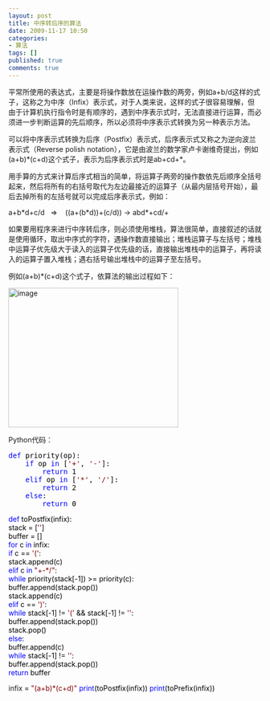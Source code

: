 ```yaml
---
layout: post
title: 中序转后序的算法
date: 2009-11-17 10:50
categories:
- 算法
tags: []
published: true
comments: true
---
```

<p><p>平常所使用的表达式，主要是将操作数放在运操作数的两旁，例如a+b/d这样的式子，这称之为中序（Infix）表示式，对于人类来说，这样的式子很容易理解，但由于计算机执行指令时是有顺序的，遇到中序表示式时，无法直接进行运算，而必须进一步判断运算的先后顺序，所以必须将中序表示式转换为另一种表示方法。 </p>  <p>可以将中序表示式转换为后序（Postfix）表示式，后序表示式又称之为逆向波兰表示式（Reverse polish notation），它是由波兰的数学家卢卡谢维奇提出，例如(a+b)*(c+d)这个式子，表示为后序表示式时是ab+cd+*。</p>  <p>用手算的方式来计算后序式相当的简单，将运算子两旁的操作数依先后顺序全括号起来，然后将所有的右括号取代为左边最接近的运算子（从最内层括号开始），最后去掉所有的左括号就可以完成后序表示式，例如： </p>  <p>a+b*d+c/d&#160;&#160; =&gt;&#160;&#160;&#160; ((a+(b*d))+(c/d)) -&gt; abd*+cd/+ </p>  <p>如果要用程序来进行中序转后序，则必须使用堆栈，算法很简单，直接叙述的话就是使用循环，取出中序式的字符，遇操作数直接输出；堆栈运算子与左括号；堆栈中运算子优先级大于读入的运算子优先级的话，直接输出堆栈中的运算子，再将读入的运算子置入堆栈；遇右括号输出堆栈中的运算子至左括号。</p>  <p>例如(a+b)*(c+d)这个式子，依算法的输出过程如下： </p>  <p><a href="http://images.cnblogs.com/cnblogs_com/phaibin/WindowsLiveWriter/f443a708056f_9806/image_2.png"><img title="image" border="0" alt="image" src="http://images.cnblogs.com/cnblogs_com/phaibin/WindowsLiveWriter/f443a708056f_9806/image_thumb.png" width="338" height="278" /></a></p>  <p>Python代码：</p>  <div style="float:none;margin:0;padding:0;" id="scid:57F11A72-B0E5-49c7-9094-E3A15BD5B5E6:43dfa97e-7517-4b8d-a740-acb5392619c6" class="wlWriterEditableSmartContent"><pre><span style="color:#0000FF;">def</span><span style="color:#000000;"> priority(op):
    </span><span style="color:#0000FF;">if</span><span style="color:#000000;"> op </span><span style="color:#0000FF;">in</span><span style="color:#000000;"> [</span><span style="color:#800000;">'</span><span style="color:#800000;">+</span><span style="color:#800000;">'</span><span style="color:#000000;">, </span><span style="color:#800000;">'</span><span style="color:#800000;">-</span><span style="color:#800000;">'</span><span style="color:#000000;">]:
        </span><span style="color:#0000FF;">return</span><span style="color:#000000;"> </span><span style="color:#000000;">1</span><span style="color:#000000;">
    </span><span style="color:#0000FF;">elif</span><span style="color:#000000;"> op </span><span style="color:#0000FF;">in</span><span style="color:#000000;"> [</span><span style="color:#800000;">'</span><span style="color:#800000;">*</span><span style="color:#800000;">'</span><span style="color:#000000;">, </span><span style="color:#800000;">'</span><span style="color:#800000;">/</span><span style="color:#800000;">'</span><span style="color:#000000;">]:
        </span><span style="color:#0000FF;">return</span><span style="color:#000000;"> </span><span style="color:#000000;">2</span><span style="color:#000000;">
    </span><span style="color:#0000FF;">else</span><span style="color:#000000;">:
        </span><span style="color:#0000FF;">return</span><span style="color:#000000;"> 0</span></pre></div></p>

<p><span style="color:#0000FF;">def</span><span style="color:#000000;"> toPostfix(infix):<br />
    stack </span><span style="color:#000000;">=</span><span style="color:#000000;"> [</span><span style="color:#800000;">''</span><span style="color:#000000;">]<br />
    buffer </span><span style="color:#000000;">=</span><span style="color:#000000;"> []<br />
    </span><span style="color:#0000FF;">for</span><span style="color:#000000;"> c </span><span style="color:#0000FF;">in</span><span style="color:#000000;"> infix:<br />
        </span><span style="color:#0000FF;">if</span><span style="color:#000000;"> c </span><span style="color:#000000;">==</span><span style="color:#000000;"> </span><span style="color:#800000;">'</span><span style="color:#800000;">(</span><span style="color:#800000;">'</span><span style="color:#000000;">:<br />
            stack.append(c)<br />
        </span><span style="color:#0000FF;">elif</span><span style="color:#000000;"> c </span><span style="color:#0000FF;">in</span><span style="color:#000000;"> </span><span style="color:#800000;">"</span><span style="color:#800000;">+-*/</span><span style="color:#800000;">"</span><span style="color:#000000;">:<br />
            </span><span style="color:#0000FF;">while</span><span style="color:#000000;"> priority(stack[</span><span style="color:#000000;">-</span><span style="color:#000000;">1</span><span style="color:#000000;">]) </span><span style="color:#000000;">&gt;=</span><span style="color:#000000;"> priority(c):<br />
                buffer.append(stack.pop())<br />
            stack.append(c)<br />
        </span><span style="color:#0000FF;">elif</span><span style="color:#000000;"> c </span><span style="color:#000000;">==</span><span style="color:#000000;"> </span><span style="color:#800000;">'</span><span style="color:#800000;">)</span><span style="color:#800000;">'</span><span style="color:#000000;">:<br />
            </span><span style="color:#0000FF;">while</span><span style="color:#000000;"> stack[</span><span style="color:#000000;">-</span><span style="color:#000000;">1</span><span style="color:#000000;">] </span><span style="color:#000000;">!=</span><span style="color:#000000;"> </span><span style="color:#800000;">'</span><span style="color:#800000;">(</span><span style="color:#800000;">'</span><span style="color:#000000;"> </span><span style="color:#000000;">&amp;&amp;</span><span style="color:#000000;"> stack[</span><span style="color:#000000;">-</span><span style="color:#000000;">1</span><span style="color:#000000;">] </span><span style="color:#000000;">!=</span><span style="color:#000000;"> </span><span style="color:#800000;">''</span><span style="color:#000000;">:<br />
                buffer.append(stack.pop())<br />
            stack.pop()<br />
        </span><span style="color:#0000FF;">else</span><span style="color:#000000;">:<br />
            buffer.append(c)<br />
    </span><span style="color:#0000FF;">while</span><span style="color:#000000;"> stack[</span><span style="color:#000000;">-</span><span style="color:#000000;">1</span><span style="color:#000000;">] </span><span style="color:#000000;">!=</span><span style="color:#000000;"> </span><span style="color:#800000;">''</span><span style="color:#000000;">:<br />
        buffer.append(stack.pop())<br />
    </span><span style="color:#0000FF;">return</span><span style="color:#000000;"> buffer</span></p>

<p>infix <span style="color:#000000;">=</span><span style="color:#000000;"> </span><span style="color:#800000;">"</span><span style="color:#800000;">(a+b)*(c+d)</span><span style="color:#800000;">"</span><span style="color:#000000;">
</span><span style="color:#0000FF;">print</span><span style="color:#000000;">(toPostfix(infix))
</span><span style="color:#0000FF;">print</span><span style="color:#000000;">(toPrefix(infix))
</span><!-- Code inserted with Steve Dunn's Windows Live Writer Code Formatter Plugin.  http://dunnhq.com --></p>
